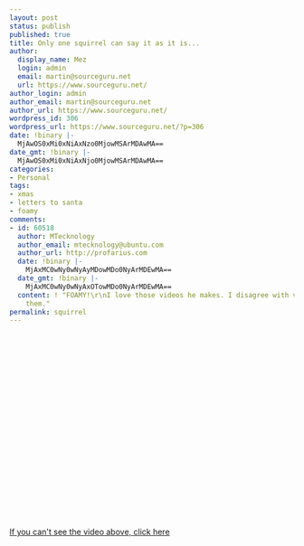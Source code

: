 ```yaml
---
layout: post
status: publish
published: true
title: Only one squirrel can say it as it is...
author:
  display_name: Mez
  login: admin
  email: martin@sourceguru.net
  url: https://www.sourceguru.net/
author_login: admin
author_email: martin@sourceguru.net
author_url: https://www.sourceguru.net/
wordpress_id: 306
wordpress_url: https://www.sourceguru.net/?p=306
date: !binary |-
  MjAwOS0xMi0xNiAxNzo0MjowMSArMDAwMA==
date_gmt: !binary |-
  MjAwOS0xMi0xNiAxNjo0MjowMSArMDAwMA==
categories:
- Personal
tags:
- xmas
- letters to santa
- foamy
comments:
- id: 60518
  author: MTecknology
  author_email: mtecknology@ubuntu.com
  author_url: http://profarius.com
  date: !binary |-
    MjAxMC0wNy0wNyAyMDowMDo0NyArMDEwMA==
  date_gmt: !binary |-
    MjAxMC0wNy0wNyAxOTowMDo0NyArMDEwMA==
  content: ! "FOAMY!\r\nI love those videos he makes. I disagree with very few of
    them."
permalink: squirrel
---
```

<p><object width="425" height="344"><param name="movie" value="http://www.youtube.com/v/3drE5LFAdyY&hl=en_US&fs=1&"></param><param name="allowFullScreen" value="true"></param><param name="allowscriptaccess" value="always"></param><embed src="http://www.youtube.com/v/3drE5LFAdyY&hl=en_US&fs=1&" type="application/x-shockwave-flash" allowscriptaccess="always" allowfullscreen="true" width="425" height="344"></embed></object><br />
<a href="http://www.youtube.com/watch?v=3drE5LFAdyY">If you can't see the video above, click here</a></p>
